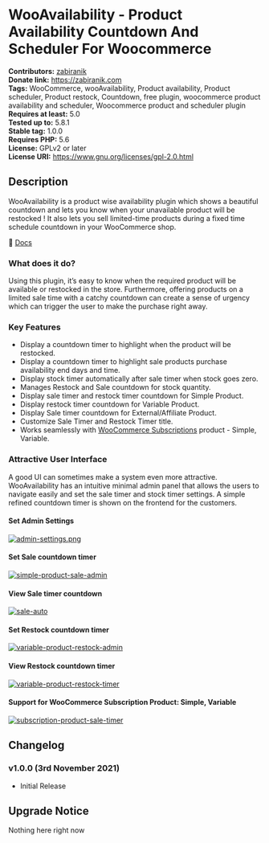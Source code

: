 # WooAvailability  - Product Availability Countdown And Scheduler For Woocommerce #
**Contributors:** [zabiranik](https://profiles.wordpress.org/zabiranik/)  
**Donate link:** https://zabiranik.com  
**Tags:** WooCommerce, wooAvailability, Product availability, Product scheduler, Product restock, Countdown, free plugin, woocommerce product availability and scheduler, Woocommerce product and scheduler plugin  
**Requires at least:** 5.0  
**Tested up to:** 5.8.1  
**Stable tag:** 1.0.0  
**Requires PHP:** 5.6  
**License:** GPLv2 or later  
**License URI:** https://www.gnu.org/licenses/gpl-2.0.html  

## Description ##

WooAvailability is a product wise availability plugin which shows a beautiful countdown and lets you know when your unavailable product will be restocked ! It also lets you sell limited-time products during a fixed time schedule countdown in your WooCommerce shop.

📄 [Docs](https://github.com/xaviranik/woo-availability/wiki)

### What does it do?

Using this plugin, it’s easy to know when the required product will be available or restocked in the store. Furthermore, offering products on a limited sale time with a catchy countdown can create a sense of urgency which can trigger the user to make the purchase right away.


### Key Features

- Display a countdown timer to highlight when the product will be restocked.
- Display a countdown timer to highlight sale products purchase availability end days and time.
- Display stock timer automatically after sale timer when stock goes zero.
- Manages Restock and Sale countdown for stock quantity.
- Display sale timer and restock timer countdown for Simple Product.
- Display restock timer countdown for Variable Product.
- Display Sale timer countdown for External/Affiliate Product.
- Customize Sale Timer and Restock Timer title.
- Works seamlessly with [WooCommerce Subscriptions](https://woocommerce.com/products/woocommerce-subscriptions/) product - Simple, Variable.

### Attractive User Interface

A good UI can sometimes make a system even more attractive. WooAvailability has an intuitive minimal admin panel that allows the users to navigate easily and set the sale timer and stock timer settings. A simple refined countdown timer is shown on the frontend for the customers.

#### Set Admin Settings
[![admin-settings.png](https://i.postimg.cc/SN46BLXG/07-admin-settings.png)]()

#### Set Sale countdown timer
[![simple-product-sale-admin](https://i.postimg.cc/ZqQP2139/05-simple-product-sale-admin.png)]()

#### View Sale timer countdown
[![sale-auto](https://i.postimg.cc/0NnFS5LT/09-sale-auto.png)]()

#### Set Restock countdown timer
[![variable-product-restock-admin](https://i.postimg.cc/8cQRPMZN/08-variable-product-restock-admin.png)]()

#### View Restock countdown timer
[![variable-product-restock-timer](https://i.postimg.cc/1zXcW9gh/02-variable-product-restock-timer.png)]()

#### Support for WooCommerce Subscription Product: Simple, Variable
[![subscription-product-sale-timer](https://i.postimg.cc/wMXhtMrJ/03-subscription-product-sale-timer.png)]()


## Changelog ##

### v1.0.0 (3rd November 2021) ###

- Initial Release

## Upgrade Notice ##

Nothing here right now
